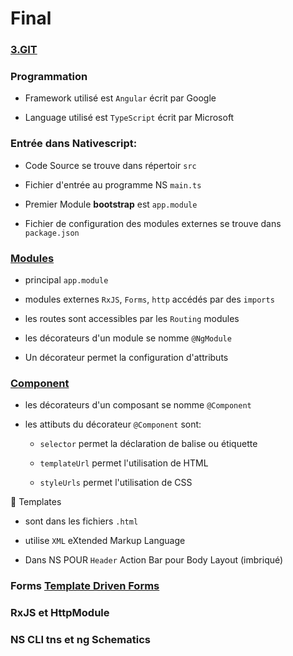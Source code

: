 # Final


### [3.GIT](../3.GIT)

### Programmation

 * Framework utilisé est `Angular` écrit par Google

 * Language utilisé est `TypeScript` écrit par Microsoft

### Entrée dans Nativescript:

 * Code Source se trouve dans répertoir `src` 
 
 * Fichier d'entrée au programme NS `main.ts`
 
 * Premier Module **bootstrap** est `app.module`
 
 * Fichier de configuration des modules externes se trouve dans `package.json`

### [Modules](https://angular.io/guide/architecture-modules)

* principal `app.module`

* modules externes `RxJS`, `Forms`,  `http` accédés par des `imports`

* les routes sont accessibles par les `Routing` modules

* les décorateurs d'un module se nomme `@NgModule`

* Un décorateur permet la configuration d'attributs

### [Component](https://angular.io/api/core/Component)

* les décorateurs d'un composant se nomme `@Component`

* les attibuts du décorateur `@Component` sont:

   - `selector` permet la déclaration de balise ou étiquette
   
   - `templateUrl` permet l'utilisation de HTML
   
   - `styleUrls` permet l'utilisation de CSS

:pushpin: Templates

* sont dans les fichiers `.html`

* utilise `XML` eXtended Markup Language

* Dans NS POUR `Header` Action Bar pour Body Layout (imbriqué)

### Forms [Template Driven Forms](https://angular.io/guide/template-syntax#template-reference-variables--var-)

### RxJS et HttpModule

### NS CLI tns et ng Schematics


